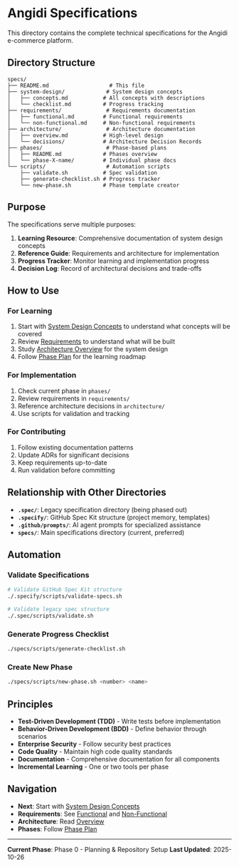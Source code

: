 # Angidi Specifications

This directory contains the complete technical specifications for the Angidi e-commerce platform.

## Directory Structure

```
specs/
├── README.md                   # This file
├── system-design/             # System design concepts
│   ├── concepts.md           # All concepts with descriptions
│   └── checklist.md          # Progress tracking
├── requirements/              # Requirements documentation
│   ├── functional.md         # Functional requirements
│   └── non-functional.md     # Non-functional requirements
├── architecture/              # Architecture documentation
│   ├── overview.md           # High-level design
│   └── decisions/            # Architecture Decision Records
├── phases/                    # Phase-based plans
│   ├── README.md             # Phases overview
│   └── phase-X-name/         # Individual phase docs
└── scripts/                   # Automation scripts
    ├── validate.sh           # Spec validation
    ├── generate-checklist.sh # Progress tracker
    └── new-phase.sh          # Phase template creator
```

## Purpose

The specifications serve multiple purposes:

1. **Learning Resource**: Comprehensive documentation of system design concepts
2. **Reference Guide**: Requirements and architecture for implementation
3. **Progress Tracker**: Monitor learning and implementation progress
4. **Decision Log**: Record of architectural decisions and trade-offs

## How to Use

### For Learning

1. Start with [System Design Concepts](./system-design/concepts.md) to understand what concepts will be covered
2. Review [Requirements](./requirements/) to understand what will be built
3. Study [Architecture Overview](./architecture/overview.md) for the system design
4. Follow [Phase Plan](./phases/README.md) for the learning roadmap

### For Implementation

1. Check current phase in `phases/`
2. Review requirements in `requirements/`
3. Reference architecture decisions in `architecture/`
4. Use scripts for validation and tracking

### For Contributing

1. Follow existing documentation patterns
2. Update ADRs for significant decisions
3. Keep requirements up-to-date
4. Run validation before committing

## Relationship with Other Directories

- **`.spec/`**: Legacy specification directory (being phased out)
- **`.specify/`**: GitHub Spec Kit structure (project memory, templates)
- **`.github/prompts/`**: AI agent prompts for specialized assistance
- **`specs/`**: Main specifications directory (current, preferred)

## Automation

### Validate Specifications

```bash
# Validate GitHub Spec Kit structure
./.specify/scripts/validate-specs.sh

# Validate legacy spec structure
./.spec/scripts/validate.sh
```

### Generate Progress Checklist

```bash
./specs/scripts/generate-checklist.sh
```

### Create New Phase

```bash
./specs/scripts/new-phase.sh <number> <name>
```

## Principles

- **Test-Driven Development (TDD)** - Write tests before implementation
- **Behavior-Driven Development (BDD)** - Define behavior through scenarios
- **Enterprise Security** - Follow security best practices
- **Code Quality** - Maintain high code quality standards
- **Documentation** - Comprehensive documentation for all components
- **Incremental Learning** - One or two tools per phase

## Navigation

- **Next**: Start with [System Design Concepts](./system-design/concepts.md)
- **Requirements**: See [Functional](./requirements/functional.md) and [Non-Functional](./requirements/non-functional.md)
- **Architecture**: Read [Overview](./architecture/overview.md)
- **Phases**: Follow [Phase Plan](./phases/README.md)

---

**Current Phase**: Phase 0 - Planning & Repository Setup
**Last Updated**: 2025-10-26
